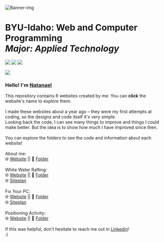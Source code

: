 <picture><img src="https://github.com/ndamatta/CSE111-BYU-Idaho/assets/105658793/ae948b5f-b9d3-46e5-8df8-002d5c89f2d7" alt="Banner-img"></picture>

# BYU-Idaho: Web and Computer Programming<br> <i>Major: Applied Technology</i>
<picture><img src="https://img.shields.io/badge/2022-blue?style=for-the-badge&label=SEP"></picture>     <a href="https://www.linkedin.com/in/natanael-damatta/" target="_blank"><img src="https://img.shields.io/badge/LinkedIn-0077B5?style=for-the-badge&logo=linkedin&logoColor=white"></a>     <a href="mailto:damatta.natanael@gmail.com"><img src="https://img.shields.io/badge/Gmail-D14836?style=for-the-badge&logo=gmail&logoColor=white"></a>

<picture><img src="https://github.com/ndamatta/WDD130-BYU-Idaho/assets/105658793/bcf0d2f6-d2e8-4acc-98ed-1890a020d07e"></picture><br>

<h3>Hello! I'm <a href="https://www.linkedin.com/in/natanael-damatta/">Natanael</a></h3>
This repository contains 6 websites created by me. You can <strong>click</strong> the website's name to explore them.<br>
<br>
I made these websites about a year ago – they were my first attempts at coding, so the designs and code itself it's very simple.<br>
Looking back the code, I can see many things to improve and things I could make better. But the idea is to show how much I have improved since then.<br>
<br>
You can explore the folders to see the code and information about each website!<br>
<br>
About me:<br>
🌐 <a href="https://ndamatta.github.io/WDD130-BYU-Idaho/aboutme/">Website</a> || 📁 <a href="https://github.com/ndamatta/WDD130-BYU-Idaho/tree/master/aboutme">Folder</a><br>
<br>
White Water Rafting:<br>
🌐 <a href="https://ndamatta.github.io/WDD130-BYU-Idaho/wwr/">Website</a> || 📁 <a href="https://github.com/ndamatta/WDD130-BYU-Idaho/tree/master/wwr">Folder</a><br>
🌐 <a href="https://ndamatta.github.io/WDD130-BYU-Idaho/wwr/site-plan-rafting.html">Siteplan</a><br>
<br>
Fix Your PC:<br>
🌐 <a href="https://ndamatta.github.io/WDD130-BYU-Idaho/fixyourpc/">Website</a> || 📁 <a href ="https://github.com/ndamatta/WDD130-BYU-Idaho/tree/master/fixyourpc">Folder</a><br>
🌐 <a href="https://ndamatta.github.io/WDD130-BYU-Idaho/fixyourpc/site-plan.html">Siteplan</a><br>
<br>
Positioning Activity:<br>
🌐 <a href="https://ndamatta.github.io/WDD130-BYU-Idaho/positioning/positioning.html">Website</a> || 📁 <a href="https://github.com/ndamatta/WDD130-BYU-Idaho/tree/master/positioning">Folder</a><br>
<br>
If this was helpful, don't hesitate to reach me out in <a href="https://www.linkedin.com/in/natanael-damatta/">Linkedin</a>!<br>
:)
